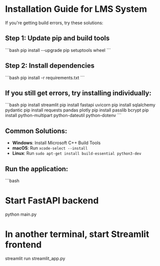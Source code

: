 # Installation Guide for LMS System

If you're getting build errors, try these solutions:

## Step 1: Update pip and build tools
\`\`\`bash
pip install --upgrade pip setuptools wheel
\`\`\`

## Step 2: Install dependencies
\`\`\`bash
pip install -r requirements.txt
\`\`\`

## If you still get errors, try installing individually:
\`\`\`bash
pip install streamlit
pip install fastapi uvicorn
pip install sqlalchemy pydantic
pip install requests pandas plotly
pip install passlib bcrypt
pip install python-multipart python-dateutil python-dotenv
\`\`\`

## Common Solutions:
- **Windows**: Install Microsoft C++ Build Tools
- **macOS**: Run `xcode-select --install`
- **Linux**: Run `sudo apt-get install build-essential python3-dev`

## Run the application:
\`\`\`bash
# Start FastAPI backend
python main.py

# In another terminal, start Streamlit frontend
streamlit run streamlit_app.py
